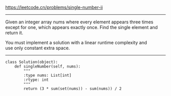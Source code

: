 https://leetcode.cn/problems/single-number-ii
***
Given an integer array nums where every element appears three times except for one, which appears exactly once. Find the single element and return it.

You must implement a solution with a linear runtime complexity and use only constant extra space.
***
```
class Solution(object):
    def singleNumber(self, nums):
        """
        :type nums: List[int]
        :rtype: int
        """
        return (3 * sum(set(nums)) - sum(nums)) / 2
